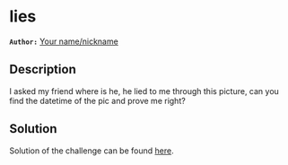 # lies

**`Author:`** [Your name/nickname](https://link.to/your/website/or/github/account)

## Description

I asked my friend where is he, he lied to me through this picture, can you find the datetime of the pic and prove me right?  

## Solution

Solution of the challenge can be found [here](solution/).
